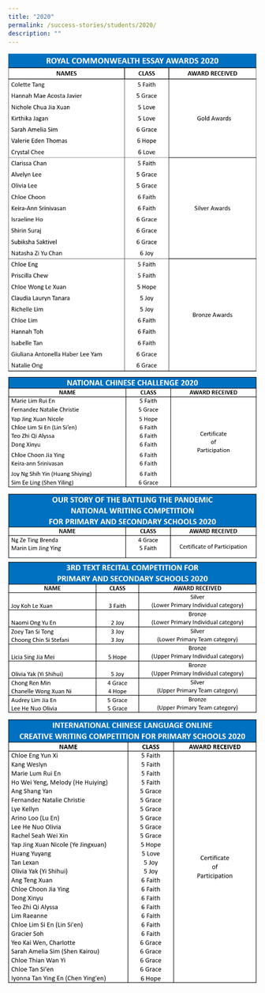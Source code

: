```yaml
---
title: "2020"
permalink: /success-stories/students/2020/
description: ""
---
```

<img src="/images/sss1.png"><br>
<img src="/images/sss2.png"><br>
<img src="/images/sss3.png"><br>
<img src="/images/sss4.png"><br>
<img src="/images/sss5.png">